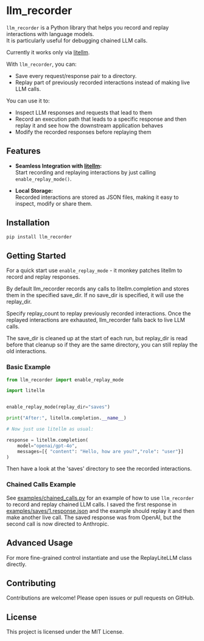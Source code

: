 # llm_recorder

`llm_recorder` is a Python library that helps you record and replay interactions with language models.  
It is particularly useful for debugging chained LLM calls.

Currently it works only via [litellm](https://github.com/bentoml/litellm).

With `llm_recorder`, you can:

- Save every request/response pair to a directory.
- Replay part of previously recorded interactions instead of making live LLM calls.

You can use it to:
- Inspect LLM responses and requests that lead to them
- Record an execution path that leads to a specific response and then replay it and see how the downstream application behaves
- Modify the recorded responses before replaying them

## Features

- **Seamless Integration with [litellm](https://github.com/<your-litellm-source-here>):**  
  Start recording and replaying interactions by just calling `enable_replay_mode()`.
  
- **Local Storage:**  
  Recorded interactions are stored as JSON files, making it easy to inspect, modify or share them.

## Installation

```bash
pip install llm_recorder
```

## Getting Started

For a quick start use `enable_replay_mode` - it monkey patches litellm to record and replay responses.

By default llm_recorder records any calls to litellm.completion and stores them in the specified save_dir.
If no save_dir is specified, it will use the replay_dir.

Specify replay_count to replay previously recorded interactions.
Once the replayed interactions are exhausted, llm_recorder falls back to live LLM calls.

The save_dir is cleaned up at the start of each run, but replay_dir is read before that cleanup
so if they are the same directory, you can still replay the old interactions.


### Basic Example

```python
from llm_recorder import enable_replay_mode

import litellm


enable_replay_mode(replay_dir="saves")

print("After:", litellm.completion.__name__)

# Now just use litellm as usual:

response = litellm.completion(
    model="openai/gpt-4o",
    messages=[{ "content": "Hello, how are you?","role": "user"}]
)
```
Then have a look at the 'saves' directory to see the recorded interactions.

### Chained Calls Example
See [examples/chained_calls.py](examples/chained_calls.py) for an example of how to use `llm_recorder` to record and replay chained LLM calls.
I saved the first response in [examples/saves/1.response.json](examples/saves/1.response.json) and the example should replay it and then make another live call.
The saved response was from OpenAI, but the second call is now directed to Anthropic.

## Advanced Usage

For more fine-grained control instantiate and use the ReplayLiteLLM class directly.

## Contributing

Contributions are welcome! Please open issues or pull requests on GitHub.

## License

This project is licensed under the MIT License.


